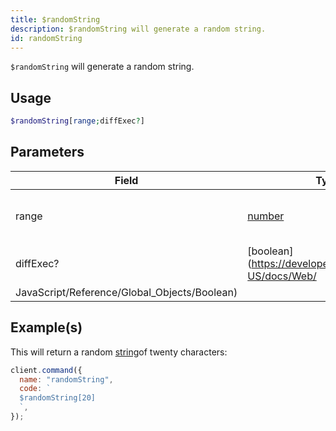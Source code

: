 ```yaml
---
title: $randomString
description: $randomString will generate a random string.
id: randomString
---
```


`$randomString` will generate a random string.

## Usage

```php
$randomString[range;diffExec?]
```

## Parameters

| Field                                        | Type                                                                                              | Description                           | Required |
| -------------------------------------------- | ------------------------------------------------------------------------------------------------- | ------------------------------------- | :------: |
| range                                        | [number](https://developer.mozilla.org/en-US/docs/Web/JavaScript/Reference/Global_Objects/Number) | Range of the random generated string. |   true   |
| diffExec?                                    | [boolean](https://developer.mozilla.org/en-US/docs/Web/                                           |
| JavaScript/Reference/Global_Objects/Boolean) |                                                                                                   | false                                 |

## Example(s)

This will return a random [string](https://developer.mozilla.org/en-US/docs/Web/JavaScript/Reference/Global_Objects/String)of twenty characters:

```javascript
client.command({
  name: "randomString",
  code: `
  $randomString[20]
  `,
});
```
